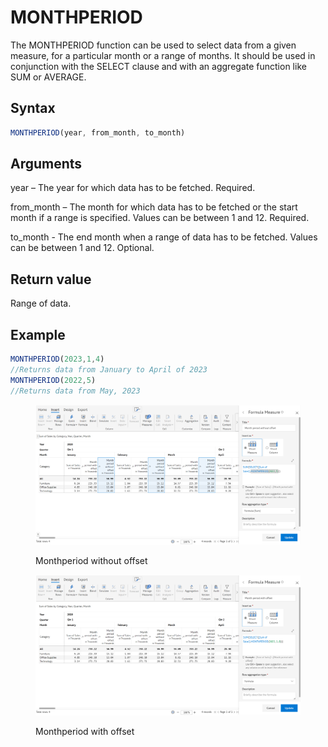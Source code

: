 # MONTHPERIOD

The MONTHPERIOD function can be used to select data from a given measure, for a particular month or a range of months. It should be used in conjunction with the SELECT clause and with an aggregate function like SUM or AVERAGE.&#x20;

## Syntax

```javascript
MONTHPERIOD(year, from_month, to_month)
```

## Arguments

year – The year for which data has to be fetched. Required.

from\_month – The month for which data has to be fetched or the start month if a range is specified. Values can be between 1 and 12. Required.

to\_month - The end month when a range of data has to be fetched. Values can be between 1 and 12. Optional.

## Return value

Range of data.

## Example

```javascript
MONTHPERIOD(2023,1,4) 
//Returns data from January to April of 2023
MONTHPERIOD(2022,5)
//Returns data from May, 2023
```

<figure><img src="../../.gitbook/assets/image (3) (1) (1) (1) (1) (1) (1) (1) (1) (1).png" alt=""><figcaption><p>Monthperiod without offset</p></figcaption></figure>

<figure><img src="../../.gitbook/assets/image (4) (1) (1) (1) (1) (1) (1) (1).png" alt=""><figcaption><p>Monthperiod with offset</p></figcaption></figure>
